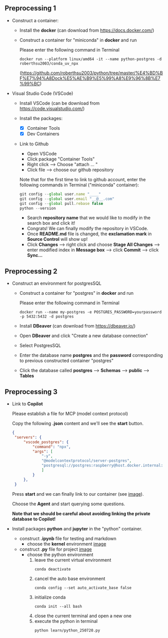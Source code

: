 ## **Preprocessing 1** 
* Construct a container:
    * Install the **docker** (can download from  https://docs.docker.com/)

    * Construct a container for "miniconda" in **docker** and run

      Please enter the following command in Terminal 
    
      `docker run --platform linux/amd64 -it --name python-postgres -d roberthsu2003/conda_uv_npx`
    
      (https://github.com/roberthsu2003/python/tree/master/%E4%BD%BF%E7%94%A8Dock%E5%AE%B9%E5%99%A8%E9%96%8B%E7%99%BC)

* Visual Studio Code (VSCode)
    * Install VSCode (can be download from https://code.visualstudio.com/)

    * Install the packages:
        - [x] Container Tools
        - [x] Dev Containers

    * Link to Github
        * Open VSCode
        * Click package "Container Tools"
        * Right click --> Choose "attach ... "
        * Click file --> choose our github repository

        Note that for the first time to link to github account, enter the following commands in Terminal ("miniconda" container):

        ```js
        git config --global user.name "____"
        git config --global user.email "__@__.com"
        git config --global pull.rebase false
        python --version
        ```

        * Search **repository name** that we would like to modify in the search box and click it!
        * Congrats! We can finally modify the repository in VSCode.
        * Once **README.md** file is changed,  the **exclamation mark** in **Source Control** will show up!
        * Click **Changes** --> right click and choose **Stage All Changes** --> enter modified index in **Message box** --> click **Commit** --> click **Sync...**


## **Preprocessing 2** 
* Construct an environment for postgresSQL

    * Construct a container for "postgres" in **docker** and run

      Please enter the following command in Terminal 

      `docker run --name my-postgres -e POSTGRES_PASSWORD=yourpassword -p 5432:5432 -d postgres`

    * Install **DBeaver** (can download from  https://dbeaver.io/)
    * Open **DBeaver** and click "Create a new database connection"
    * Select PostgresSQL
    * Enter the database name **postgres** and the **password** corresponding to previous constructed container "postgres"
    * Click the database called **postgres** --> **Schemas** --> **public** --> **Tables**


## **Preprocessing 3** 

* Link to **Copilot**

    Please establish a file for MCP (model context protocol)

    Copy the following **.json** content and we'll see the **start** button.

    ```json
    {
     "servers": {
         "vscode_postgres": {
             "command": "npx",
             "args": [
                 "-y",
                 "@modelcontextprotocol/server-postgres",
                 "postgresql://postgres:raspberry@host.docker.internal:5432/postgres"
                 ]
             }
         },
     }
    ```
    Press **start** and we can finally link to our container (see [image](https://github.com/Anran13/postgres_learning/blob/main/image/copilot.png)).
    
    Choose the **Agent** and start querying some questions.

    **Note that we should be careful about avoiding linking the private database to Copilot!**

* Install packages **python** and **jupyter** in the "python" container.
   * construct **.ipynb** file for testing and markdown
      * choose the **kernel** environment [image](https://github.com/Anran13/postgres_learning/blob/main/image/ipynb_env.png)
   * construct **.py** file for project [image](https://github.com/Anran13/postgres_learning/blob/main/image/py_env.png)
      * choose the python environment
        1. leave the current virtual environment
            ```
            conda deactivate
            ```
        2. cancel the auto base environment
           ```
           conda config --set auto_activate_base false
           ```
        3. initialize conda
           ```
           conda init --all bash
           ```
        4. close the current terminal and open a new one
        5. execute the python in terminal
           ```
           python learn/python_250720.py
           ```